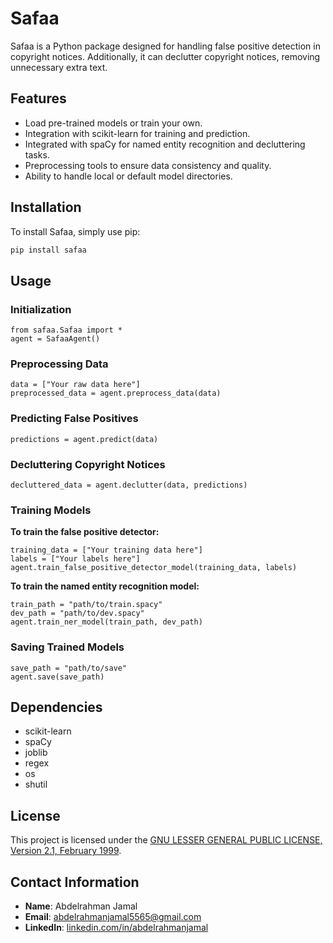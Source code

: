 # Safaa

Safaa is a Python package designed for handling false positive detection in copyright notices. Additionally, it can declutter copyright notices, removing unnecessary extra text.

## Features

- Load pre-trained models or train your own.
- Integration with scikit-learn for training and prediction.
- Integrated with spaCy for named entity recognition and decluttering tasks.
- Preprocessing tools to ensure data consistency and quality.
- Ability to handle local or default model directories.

## Installation

To install Safaa, simply use pip:

```bash
pip install safaa
```

## Usage

### Initialization

```
from safaa.Safaa import *
agent = SafaaAgent()
```

### Preprocessing Data
```
data = ["Your raw data here"]
preprocessed_data = agent.preprocess_data(data)
```

### Predicting False Positives
```
predictions = agent.predict(data)
```

### Decluttering Copyright Notices
```
decluttered_data = agent.declutter(data, predictions)
```

### Training Models
**To train the false positive detector:**

```
training_data = ["Your training data here"]
labels = ["Your labels here"]
agent.train_false_positive_detector_model(training_data, labels)
```

**To train the named entity recognition model:**

```
train_path = "path/to/train.spacy"
dev_path = "path/to/dev.spacy"
agent.train_ner_model(train_path, dev_path)
```

### Saving Trained Models
```
save_path = "path/to/save"
agent.save(save_path)
```

## Dependencies
* scikit-learn
* spaCy
* joblib
* regex
* os
* shutil

## License

This project is licensed under the [GNU LESSER GENERAL PUBLIC LICENSE, Version 2.1, February 1999](LICENSE).

## Contact Information

- **Name**: Abdelrahman Jamal
- **Email**: [abdelrahmanjamal5565@gmail.com](mailto:abdelrahmanjamal5565@gmail.com)
- **LinkedIn**: [linkedin.com/in/abdelrahmanjamal](https://linkedin.com/in/abdelrahmanjamal)
